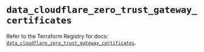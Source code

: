 # `data_cloudflare_zero_trust_gateway_certificates`

Refer to the Terraform Registry for docs: [`data_cloudflare_zero_trust_gateway_certificates`](https://registry.terraform.io/providers/cloudflare/cloudflare/5.0.0/docs/data-sources/zero_trust_gateway_certificates).
